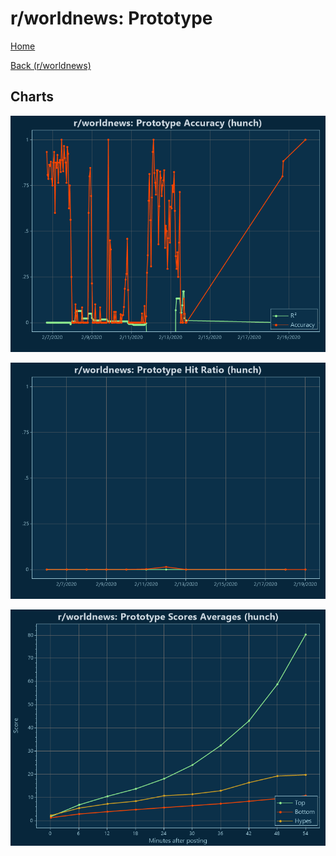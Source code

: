 # r/worldnews: Prototype

[Home](../../index.md)

[Back (r/worldnews)](../hunch_worldnews.md)

## Charts

![r/worldnews R² (hunch)](../../images/models/hunch_worldnews_Prototype_Accuracy.png "r/worldnews R² (hunch)")

![r/worldnews Hit Ratio (hunch)](../../images/models/hunch_worldnews_Prototype_HitRatio.png "r/worldnews Hit Ratio (hunch)")

![r/worldnews Score Averages (hunch)](../../images/models/hunch_worldnews_Prototype_Scores.png "r/worldnews Score Averages (hunch)")

